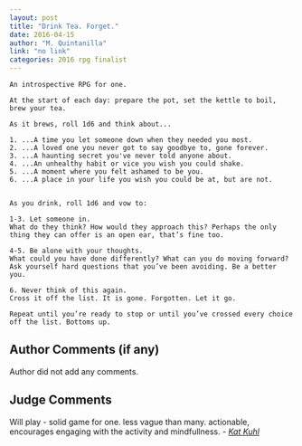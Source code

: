 ```yaml
---
layout: post
title: "Drink Tea. Forget."
date: 2016-04-15
author: "M. Quintanilla"
link: "no link"
categories: 2016 rpg finalist
---
```

```
An introspective RPG for one.

At the start of each day: prepare the pot, set the kettle to boil, brew your tea. 

As it brews, roll 1d6 and think about...

1. ...A time you let someone down when they needed you most. 
2. ...A loved one you never got to say goodbye to, gone forever.
3. ...A haunting secret you've never told anyone about.
4. ...An unhealthy habit or vice you wish you could shake.
5. ...A moment where you felt ashamed to be you.
6. ...A place in your life you wish you could be at, but are not.


As you drink, roll 1d6 and vow to:

1-3. Let someone in.
What do they think? How would they approach this? Perhaps the only thing they can offer is an open ear, that’s fine too. 

4-5. Be alone with your thoughts.
What could you have done differently? What can you do moving forward? Ask yourself hard questions that you’ve been avoiding. Be a better you.

6. Never think of this again. 
Cross it off the list. It is gone. Forgotten. Let it go.

Repeat until you’re ready to stop or until you’ve crossed every choice off the list. Bottoms up.
```
## Author Comments (if any)

Author did not add any comments.

## Judge Comments

Will play - solid game for one. less vague than many. actionable, encourages engaging with the activity and mindfullness. - [_Kat Kuhl_]({{site.baseurl}}/judges)